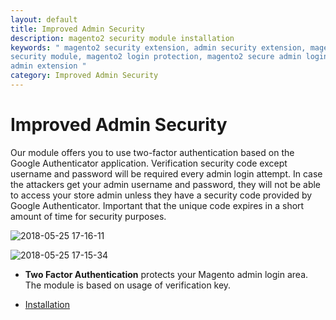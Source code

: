 ```yaml
---
layout: default
title: Improved Admin Security
description: magento2 security module installation
keywords: " magento2 security extension, admin security extension, magento2
security module, magento2 login protection, magento2 secure admin login, magento
admin extension "
category: Improved Admin Security
---
```


# Improved Admin Security

Our module offers you to use two-factor authentication based on the Google Authenticator application. Verification security code except username and password will be required every admin login attempt. In case the attackers get your admin username and password, they will not be able to access your store admin unless they have a security code provided by Google Authenticator. Important that the unique code expires in a short amount of time for security purposes.

![2018-05-25 17-16-11](https://user-images.githubusercontent.com/412612/40549148-6518bfe8-603f-11e8-9182-7fb5e2d53a1f.png)

![2018-05-25 17-15-34](https://user-images.githubusercontent.com/412612/40549149-65439a1a-603f-11e8-950c-106fbf7590b1.png)

-   **Two Factor Authentication** protects your Magento admin login area. The module is based on usage of verification key.


- [Installation](installation/)
